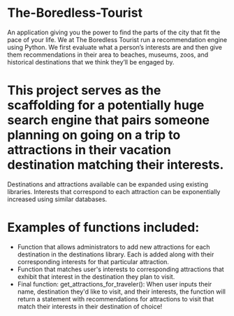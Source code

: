 # The-Boredless-Tourist
An application giving you the power to find the parts of the city that fit the pace of your life. We at The Boredless Tourist run a recommendation engine using Python. We first evaluate what a person’s interests are and then give them recommendations in their area to beaches, museums, zoos, and historical destinations that we think they’ll be engaged by.

# This project serves as the scaffolding for a potentially huge search engine that pairs someone planning on going on a trip to attractions in their vacation destination matching their interests. 

Destinations and attractions available can be expanded using existing libraries. Interests that correspond to each attraction can be exponentially increased using similar databases.

# Examples of functions included: 
- Function that allows administrators to add new attractions for each destination in the destinations library. Each is added along with their corresponding interests for that particular attraction.
- Function that matches user's interests to corresponding attractions that exhibit that interest in the destination they plan to visit.
- Final function: get_attractions_for_traveler(): When user inputs their name, destination they'd like to visit, and their interests, the function will return a statement with recommendations for attractions to visit that match their interests in their destination of choice!
